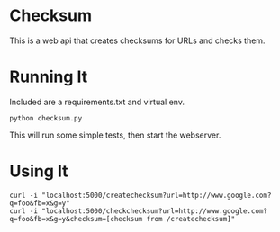 # Checksum

This is a web api that creates checksums for URLs and checks them.

# Running It

Included are a requirements.txt and virtual env.

```
python checksum.py
```

This will run some simple tests, then start the webserver.

# Using It

```
curl -i "localhost:5000/createchecksum?url=http://www.google.com?q=foo&fb=x&g=y"
curl -i "localhost:5000/checkchecksum?url=http://www.google.com?q=foo&fb=x&g=y&checksum=[checksum from /createchecksum]"
```

